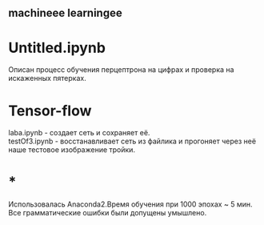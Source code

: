 ## machineee learningee
# Untitled.ipynb 
Описан процесс обучения перцептрона на цифрах и проверка на искаженных пятерках.
# Tensor-flow
laba.ipynb - создает сеть и сохраняет её.
<br> testOf3.ipynb - восстанавливает сеть из файлика и прогоняет через неё наше тестовое изображение тройки.
# *
Использовалась Anaconda2.Время обучения при 1000 эпохах ~ 5 мин. Все грамматические ошибки были допущены умышлено.
